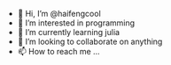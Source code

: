- 👋 Hi, I’m @haifengcool
- 👀 I’m interested in programming
- 🌱 I’m currently learning julia
- 💞️ I’m looking to collaborate on anything
- 📫 How to reach me  ...

<!---
haifengcool/haifengcool is a ✨ special ✨ repository because its `README.md` (this file) appears on your GitHub profile.
You can click the Preview link to take a look at your changes.
--->

